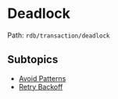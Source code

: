 # Deadlock

Path: `rdb/transaction/deadlock`

## Subtopics
- [Avoid Patterns](./avoid_patterns/README.md)
- [Retry Backoff](./retry_backoff/README.md)
